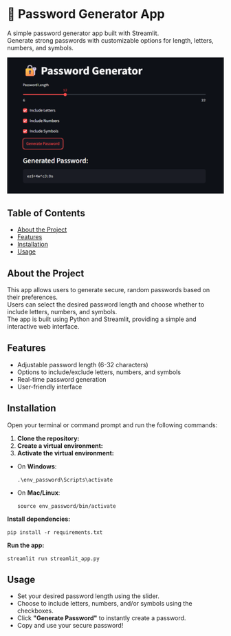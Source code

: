 # 🔐 Password Generator App

A simple password generator app built with Streamlit.  
Generate strong passwords with customizable options for length, letters, numbers, and symbols.

![App Screenshot](app_screenshot.png)

## Table of Contents
- [About the Project](#about-the-project)
- [Features](#features)
- [Installation](#installation)
- [Usage](#usage)



## About the Project

This app allows users to generate secure, random passwords based on their preferences.  
Users can select the desired password length and choose whether to include letters, numbers, and symbols.  
The app is built using Python and Streamlit, providing a simple and interactive web interface.

## Features

- Adjustable password length (6-32 characters)
- Options to include/exclude letters, numbers, and symbols
- Real-time password generation
- User-friendly interface

## Installation

Open your terminal or command prompt and run the following commands:

1. **Clone the repository:** 
2. **Create a virtual environment:**
3. **Activate the virtual environment:**
- On **Windows**:
  ```
  .\env_password\Scripts\activate
  ```
- On **Mac/Linux**:
  ```
  source env_password/bin/activate
  ```

 **Install dependencies:**
   ```
  pip install -r requirements.txt
  ```

 **Run the app:**
   ```
  streamlit run streamlit_app.py
  ```

## Usage

- Set your desired password length using the slider.
- Choose to include letters, numbers, and/or symbols using the checkboxes.
- Click **"Generate Password"** to instantly create a password.
- Copy and use your secure password!







